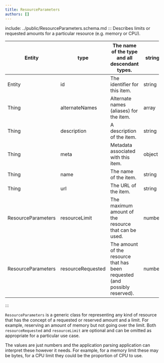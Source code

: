 ```yaml
---
title: ResourceParameters
authors: []
---
```


include: ../public/ResourceParameters.schema.md
:::
Describes limits or requested amounts for a particular resource (e.g. memory or CPU).

| Entity             | type              | The name of the type and all descendant types.                              | string |
| ------------------ | ----------------- | --------------------------------------------------------------------------- | ------ |
| Entity             | id                | The identifier for this item.                                               | string |
| Thing              | alternateNames    | Alternate names (aliases) for the item.                                     | array  |
| Thing              | description       | A description of the item.                                                  | string |
| Thing              | meta              | Metadata associated with this item.                                         | object |
| Thing              | name              | The name of the item.                                                       | string |
| Thing              | url               | The URL of the item.                                                        | string |
| ResourceParameters | resourceLimit     | The maximum amount of the resource that can be used.                        | number |
| ResourceParameters | resourceRequested | The amount of the resource that has been requested (and possibly reserved). | number |

:::

`ResourceParameters` is a generic class for representing any kind of resource that has the concept of a requested or reserved amount and a limit. For example, reserving an amount of memory but not going over the limit. Both `resourceRequested` and `resourceLimit` are optional and can be omitted as appropriate for a particular use case.

The values are just numbers and the application parsing application can interpret these however it needs. For example, for a memory limit these may be bytes, for a CPU limit they could be the proportion of CPU to use.
